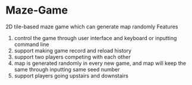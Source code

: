 # Maze-Game
2D tile-based maze game which can generate map randomly
Features 
1. control the game through user interface and keyboard or inputting command line
2. support making game record and reload history
3. support two players competing with each other
4. map is generated randomly in every new game, and map will keep the same through inputting same seed number
5. support players going upstairs and downstairs
